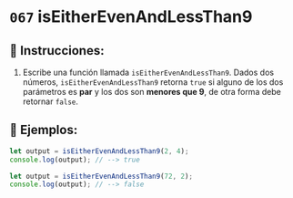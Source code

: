 # `067` isEitherEvenAndLessThan9

## 📝 Instrucciones:

1. Escribe una función llamada `isEitherEvenAndLessThan9`. Dados dos números, `isEitherEvenAndLessThan9` retorna `true` si alguno de los dos parámetros es **par** y los dos son **menores que 9**, de otra forma debe retornar `false`.

## 📎 Ejemplos:

```Javascript
let output = isEitherEvenAndLessThan9(2, 4);
console.log(output); // --> true

let output = isEitherEvenAndLessThan9(72, 2);
console.log(output); // --> false
```
